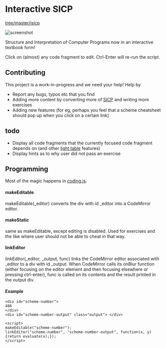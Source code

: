 # Interactive SICP

[tree/master/isicp](https://github.com/zodiac/appspot-grading/tree/master/isicp)

![screenshot](https://raw.github.com/zodiac/appspot-grading/master/isicp/screenshot.png)

Structure and Interpretation of Computer Programs now in an interactive textbook form! 

Click on (almost) any code fragment to edit. Ctrl-Enter will re-run the script.

## Contributing

This project is a work-in-progress and we need your help! Help by 

- Report any bugs, typos etc that you find
- Adding more content by converting more of [SICP](http://mitpress.mit.edu/sicp/full-text/book/book-Z-H-4.html#%_toc_start) and writing more exercises
- Adding new features (for eg, perhaps you feel that a scheme cheatsheet should pop up when you click on a certain link)

## todo

- Display all code fragments that the currently focused code fragment depends on (and other [light table](http://www.chris-granger.com/2012/04/12/light-table---a-new-ide-concept/) features)
- Display hints as to why user did not pass an exercise

## Programming

Most of the magic happens in [coding.js](https://github.com/zodiac/appspot-grading/tree/master/isicp/coding.js). 

#### makeEditable

makeEditable(_editor) converts the div with id _editor into a CodeMirror editor.

#### makeStatic

same as makeEditable, except editing is disabled. Used for exercises and the like where user should not be able to cheat in that way.

#### linkEditor

linkEditor(_editor, _output, func) links the CodeMirror editor associated with _editor to a div with id _output. When CodeMirror calls its onBlur function (either focusing on the editor element and then focusing elsewhere or pressing ctrl-enter), func is called on its contents and the result printed in the output div.

#### Example

    <div id="scheme-number">
    486
    </div>
    <div id="scheme-number-output" class="output"> </div>

    <script>
    makeEditable("scheme-number");
    linkEditor("scheme-number", "scheme-number-output", function(x, y) {return evaluate(x);});
    </script>
